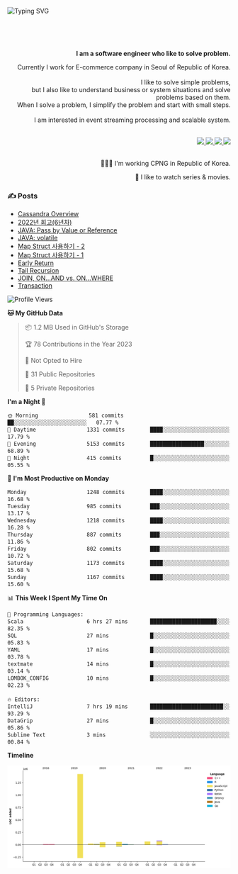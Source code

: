 ![Typing SVG](https://readme-typing-svg.herokuapp.com/?lines=Hello,+I'm+Changkwon+😎&height=150&width=1024&size=40&color=458588&background=282828&center=true&vCenter=true&multiline=false&duration=2000&pause=0)

<div align=right>
  <br/>
  <br/>  
  <br/>
  
  **I am a software engineer who like to solve problem.**<br/>
  
  Currently I work for E-commerce company in Seoul of Republic of Korea.<br/>
  <br/>
  I like to solve simple problems,<br/>
  but I also like to understand business or system situations and solve problems based on them.<br/>
  When I solve a problem, I simplify the problem and start with small steps.<br/>
  <br/>
  I am interested in event streaming processing and scalable system.<br/>
  <br/>
  
  <a href="https://about.spearkkk.dev/" target="_blank">
    <img src="https://img.shields.io/badge/website-305D61.svg?&style=for-the-badge&logo=About.me&logoColor=ffffff&labelColor=305D61&logoWidth=20"/>
  </a>
  <a href="https://www.linkedin.com/in/changkwon-jeong-754376135/" target="_blank">
    <img src="https://img.shields.io/badge/LinkedIn-305D61.svg?&style=for-the-badge&logo=linkedin&logoColor=ffffff&labelColor=305D61&logoWidth=20"/>
  </a>
  <a href="https://about.spearkkk.dev/resume/" target="_blank">
    <img src="https://img.shields.io/badge/resume-305D61.svg?&style=for-the-badge&logo=ReadtheDocs&logoColor=ffffff&labelColor=305D61&logoWidth=20"/>
  </a>
  <a href="https://spearkkk.dev/" target="_blank">
    <img src="https://img.shields.io/badge/blog-305D61.svg?&style=for-the-badge&logo=ReadtheDocs&logoColor=ffffff&labelColor=305D61&logoWidth=20"/>
  </a>
  
  <br/>
  <br/>
  
  👨🏼‍💻 I'm working CPNG in Republic of Korea.
  <br/>
  
  🍿 I like to watch series & movies.
  <br/>

</div>
  
<div align=left>
  
  <div>
    
  ### ✍️ Posts
    
  </div>
  
  <!-- BLOGPOSTS:START -->
- [Cassandra Overview](https://spearkkk.dev/cassandra-overview)
- [2022년 회고(6년차)](https://spearkkk.dev/6년차-회고)
- [JAVA: Pass by Value or Reference](https://spearkkk.dev/java-pass-by-value-or-reference)
- [JAVA: volatile](https://spearkkk.dev/java-volatile)
- [Map Struct 사용하기 - 2](https://spearkkk.dev/map-struct-2)
- [Map Struct 사용하기 - 1](https://spearkkk.dev/map-struct-1)
- [Early Return](https://spearkkk.dev/early-return)
- [Tail Recursion](https://spearkkk.dev/tail-recursion)
- [JOIN, ON...AND vs. ON...WHERE](https://spearkkk.dev/join-on-and-on-where)
- [Transaction](https://spearkkk.dev/transaction)
<!-- BLOGPOSTS:END -->

  
<!--START_SECTION:waka-->
![Profile Views](http://img.shields.io/badge/Profile%20Views-0-blue)

**🐱 My GitHub Data** 

> 📦 1.2 MB Used in GitHub's Storage 
 > 
> 🏆 78 Contributions in the Year 2023
 > 
> 🚫 Not Opted to Hire
 > 
> 📜 31 Public Repositories 
 > 
> 🔑 5 Private Repositories 
 > 
**I'm a Night 🦉** 

```text
🌞 Morning                581 commits         ██░░░░░░░░░░░░░░░░░░░░░░░   07.77 % 
🌆 Daytime                1331 commits        ████░░░░░░░░░░░░░░░░░░░░░   17.79 % 
🌃 Evening                5153 commits        █████████████████░░░░░░░░   68.89 % 
🌙 Night                  415 commits         █░░░░░░░░░░░░░░░░░░░░░░░░   05.55 % 
```
📅 **I'm Most Productive on Monday** 

```text
Monday                   1248 commits        ████░░░░░░░░░░░░░░░░░░░░░   16.68 % 
Tuesday                  985 commits         ███░░░░░░░░░░░░░░░░░░░░░░   13.17 % 
Wednesday                1218 commits        ████░░░░░░░░░░░░░░░░░░░░░   16.28 % 
Thursday                 887 commits         ███░░░░░░░░░░░░░░░░░░░░░░   11.86 % 
Friday                   802 commits         ███░░░░░░░░░░░░░░░░░░░░░░   10.72 % 
Saturday                 1173 commits        ████░░░░░░░░░░░░░░░░░░░░░   15.68 % 
Sunday                   1167 commits        ████░░░░░░░░░░░░░░░░░░░░░   15.60 % 
```


📊 **This Week I Spent My Time On** 

```text
💬 Programming Languages: 
Scala                    6 hrs 27 mins       █████████████████████░░░░   82.35 % 
SQL                      27 mins             █░░░░░░░░░░░░░░░░░░░░░░░░   05.83 % 
YAML                     17 mins             █░░░░░░░░░░░░░░░░░░░░░░░░   03.78 % 
textmate                 14 mins             █░░░░░░░░░░░░░░░░░░░░░░░░   03.14 % 
LOMBOK_CONFIG            10 mins             █░░░░░░░░░░░░░░░░░░░░░░░░   02.23 % 

🔥 Editors: 
IntelliJ                 7 hrs 19 mins       ███████████████████████░░   93.29 % 
DataGrip                 27 mins             █░░░░░░░░░░░░░░░░░░░░░░░░   05.86 % 
Sublime Text             3 mins              ░░░░░░░░░░░░░░░░░░░░░░░░░   00.84 % 
```

**Timeline**

![Lines of Code chart](https://raw.githubusercontent.com/spearkkk/spearkkk/main/assets/bar_graph.png)


<!--END_SECTION:waka-->
</div>

